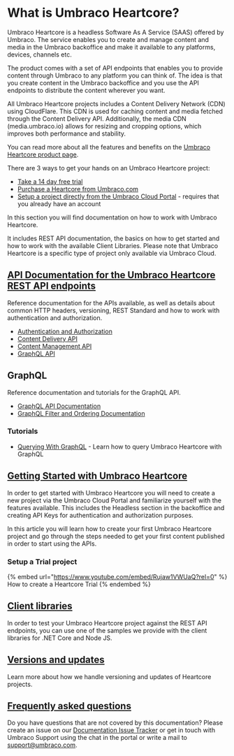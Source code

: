 # What is Umbraco Heartcore?

Umbraco Heartcore is a headless Software As A Service (SAAS) offered by Umbraco. The service enables you to create and manage content and media in the Umbraco backoffice and make it available to any platforms, devices, channels etc.

The product comes with a set of API endpoints that enables you to provide content through Umbraco to any platform you can think of. The idea is that you create content in the Umbraco backoffice and you use the API endpoints to distribute the content wherever you want.

All Umbraco Heartcore projects includes a Content Delivery Network (CDN) using CloudFlare. This CDN is used for caching content and media fetched through the Content Delivery API. Additionally, the media CDN (media.umbraco.io) allows for resizing and cropping options, which improves both performance and stability.

You can read more about all the features and benefits on the [Umbraco Heartcore product page](https://umbraco.com/products/umbraco-heartcore/).

There are 3 ways to get your hands on an Umbraco Heartcore project:

* [Take a 14 day free trial](https://umbraco.com/try-umbraco-heartcore/)
* [Purchase a Heartcore from Umbraco.com](https://umbraco.com/umbraco-heartcore-pricing/)
* [Setup a project directly from the Umbraco Cloud Portal](https://umbraco.io) - requires that you already have an account

In this section you will find documentation on how to work with Umbraco Heartcore.

It includes REST API documentation, the basics on how to get started and how to work with the available Client Libraries. Please note that Umbraco Heartcore is a specific type of project only available via Umbraco Cloud.

## [API Documentation for the Umbraco Heartcore REST API endpoints](api-documentation/)

Reference documentation for the APIs available, as well as details about common HTTP headers, versioning, REST Standard and how to work with authentication and authorization.

* [Authentication and Authorization](api-documentation/#authentication-and-authorization)
* [Content Delivery API](api-documentation/content-delivery/)
* [Content Management API](api-documentation/content-management/)
* [GraphQL API](api-documentation/graphql/)

## GraphQL

Reference documentation and tutorials for the GraphQL API.

* [GraphQL API Documentation](api-documentation/graphql/)
* [GraphQL Filter and Ordering Documentation](api-documentation/graphql/filtering-and-ordering.md)

### Tutorials

* [Querying With GraphQL](tutorials/querying-with-graphql.md) - Learn how to query Umbraco Heartcore with GraphQL

## [Getting Started with Umbraco Heartcore](getting-started/)

In order to get started with Umbraco Heartcore you will need to create a new project via the Umbraco Cloud Portal and familiarize yourself with the features available. This includes the Headless section in the backoffice and creating API Keys for authentication and authorization purposes.

In this article you will learn how to create your first Umbraco Heartcore project and go through the steps needed to get your first content published in order to start using the APIs.

### Setup a Trial project

{% embed url="https://www.youtube.com/embed/Rujaw1VWUaQ?rel=0" %}
How to create a Heartcore Trial
{% endembed %}

## [Client libraries](client-libraries/)

In order to test your Umbraco Heartcore project against the REST API endpoints, you can use one of the samples we provide with the client libraries for .NET Core and Node JS.

## [Versions and updates](versions-and-updates.md)

Learn more about how we handle versioning and updates of Heartcore projects.

## [Frequently asked questions](https://umbraco.com/products/umbraco-heartcore/heartcore-faq/)

Do you have questions that are not covered by this documentation? Please create an issue on our [Documentation Issue Tracker](https://github.com/umbraco/UmbracoDocs/issues) or get in touch with Umbraco Support using the chat in the portal or write a mail to support@umbraco.com.
